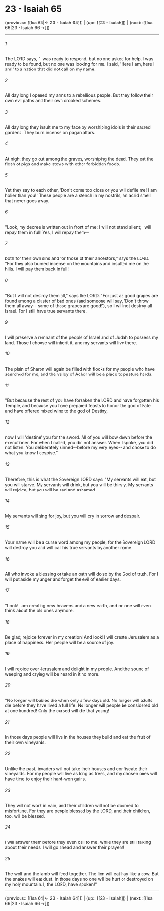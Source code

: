 # 23 - Isaiah 65

(previous:: [[Isa 64|← 23 - Isaiah 64]]) | (up:: [[23 - Isaiah]]) | (next:: [[Isa 66|23 - Isaiah 66 →]])

***


###### 1 
The LORD says, "I was ready to respond, but no one asked for help. I was ready to be found, but no one was looking for me. I said, 'Here I am, here I am!' to a nation that did not call on my name. 

###### 2 
All day long I opened my arms to a rebellious people. But they follow their own evil paths and their own crooked schemes. 

###### 3 
All day long they insult me to my face by worshiping idols in their sacred gardens. They burn incense on pagan altars. 

###### 4 
At night they go out among the graves, worshiping the dead. They eat the flesh of pigs and make stews with other forbidden foods. 

###### 5 
Yet they say to each other, 'Don't come too close or you will defile me! I am holier than you!' These people are a stench in my nostrils, an acrid smell that never goes away. 

###### 6 
"Look, my decree is written out in front of me: I will not stand silent; I will repay them in full! Yes, I will repay them-- 

###### 7 
both for their own sins and for those of their ancestors," says the LORD. "For they also burned incense on the mountains and insulted me on the hills. I will pay them back in full! 

###### 8 
"But I will not destroy them all," says the LORD. "For just as good grapes are found among a cluster of bad ones (and someone will say, 'Don't throw them all away-- some of those grapes are good!'), so I will not destroy all Israel. For I still have true servants there. 

###### 9 
I will preserve a remnant of the people of Israel and of Judah to possess my land. Those I choose will inherit it, and my servants will live there. 

###### 10 
The plain of Sharon will again be filled with flocks for my people who have searched for me, and the valley of Achor will be a place to pasture herds. 

###### 11 
"But because the rest of you have forsaken the LORD and have forgotten his Temple, and because you have prepared feasts to honor the god of Fate and have offered mixed wine to the god of Destiny, 

###### 12 
now I will 'destine' you for the sword. All of you will bow down before the executioner. For when I called, you did not answer. When I spoke, you did not listen. You deliberately sinned--before my very eyes-- and chose to do what you know I despise." 

###### 13 
Therefore, this is what the Sovereign LORD says: "My servants will eat, but you will starve. My servants will drink, but you will be thirsty. My servants will rejoice, but you will be sad and ashamed. 

###### 14 
My servants will sing for joy, but you will cry in sorrow and despair. 

###### 15 
Your name will be a curse word among my people, for the Sovereign LORD will destroy you and will call his true servants by another name. 

###### 16 
All who invoke a blessing or take an oath will do so by the God of truth. For I will put aside my anger and forget the evil of earlier days. 

###### 17 
"Look! I am creating new heavens and a new earth, and no one will even think about the old ones anymore. 

###### 18 
Be glad; rejoice forever in my creation! And look! I will create Jerusalem as a place of happiness. Her people will be a source of joy. 

###### 19 
I will rejoice over Jerusalem and delight in my people. And the sound of weeping and crying will be heard in it no more. 

###### 20 
"No longer will babies die when only a few days old. No longer will adults die before they have lived a full life. No longer will people be considered old at one hundred! Only the cursed will die that young! 

###### 21 
In those days people will live in the houses they build and eat the fruit of their own vineyards. 

###### 22 
Unlike the past, invaders will not take their houses and confiscate their vineyards. For my people will live as long as trees, and my chosen ones will have time to enjoy their hard-won gains. 

###### 23 
They will not work in vain, and their children will not be doomed to misfortune. For they are people blessed by the LORD, and their children, too, will be blessed. 

###### 24 
I will answer them before they even call to me. While they are still talking about their needs, I will go ahead and answer their prayers! 

###### 25 
The wolf and the lamb will feed together. The lion will eat hay like a cow. But the snakes will eat dust. In those days no one will be hurt or destroyed on my holy mountain. I, the LORD, have spoken!"

***

(previous:: [[Isa 64|← 23 - Isaiah 64]]) | (up:: [[23 - Isaiah]]) | (next:: [[Isa 66|23 - Isaiah 66 →]])
